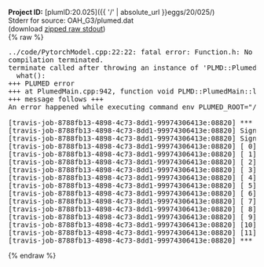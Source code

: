 **Project ID:** [plumID:20.025]({{ '/' | absolute_url }}eggs/20/025/)  
Stderr for source:  OAH_G3/plumed.dat   
(download [zipped raw stdout](plumed.dat.plumed.stdout.txt.zip))  
{% raw %}
<pre>
../code/PytorchModel.cpp:22:22: fatal error: Function.h: No such file or directory
compilation terminated.
terminate called after throwing an instance of 'PLMD::Plumed::ExceptionError'
  what():  
+++ PLUMED error
+++ at PlumedMain.cpp:942, function void PLMD::PlumedMain::load(const string&)
+++ message follows +++
An error happened while executing command env PLUMED_ROOT="/home/travis/opt/lib/plumed" env PLUMED_HTMLDIR="/home/travis/opt/share/doc/plumed" env PLUMED_INCLUDEDIR="/home/travis/opt/include" env PLUMED_PROGRAM_NAME="plumed" env PLUMED_IS_INSTALLED="yes" "/home/travis/opt/lib/plumed"/scripts/mklib.sh ../code/PytorchModel.cpp

[travis-job-8788fb13-4898-4c73-8dd1-99974306413e:08820] *** Process received signal ***
[travis-job-8788fb13-4898-4c73-8dd1-99974306413e:08820] Signal: Aborted (6)
[travis-job-8788fb13-4898-4c73-8dd1-99974306413e:08820] Signal code:  (-6)
[travis-job-8788fb13-4898-4c73-8dd1-99974306413e:08820] [ 0] /lib/x86_64-linux-gnu/libc.so.6(+0x354b0)[0x7feaf152f4b0]
[travis-job-8788fb13-4898-4c73-8dd1-99974306413e:08820] [ 1] /lib/x86_64-linux-gnu/libc.so.6(gsignal+0x38)[0x7feaf152f428]
[travis-job-8788fb13-4898-4c73-8dd1-99974306413e:08820] [ 2] /lib/x86_64-linux-gnu/libc.so.6(abort+0x16a)[0x7feaf153102a]
[travis-job-8788fb13-4898-4c73-8dd1-99974306413e:08820] [ 3] /usr/lib/x86_64-linux-gnu/libstdc++.so.6(_ZN9__gnu_cxx27__verbose_terminate_handlerEv+0x16d)[0x7feaf1b6984d]
[travis-job-8788fb13-4898-4c73-8dd1-99974306413e:08820] [ 4] /usr/lib/x86_64-linux-gnu/libstdc++.so.6(+0x8d6b6)[0x7feaf1b676b6]
[travis-job-8788fb13-4898-4c73-8dd1-99974306413e:08820] [ 5] /usr/lib/x86_64-linux-gnu/libstdc++.so.6(+0x8d701)[0x7feaf1b67701]
[travis-job-8788fb13-4898-4c73-8dd1-99974306413e:08820] [ 6] /usr/lib/x86_64-linux-gnu/libstdc++.so.6(+0x8d919)[0x7feaf1b67919]
[travis-job-8788fb13-4898-4c73-8dd1-99974306413e:08820] [ 7] plumed[0x40ec85]
[travis-job-8788fb13-4898-4c73-8dd1-99974306413e:08820] [ 8] plumed[0x40f082]
[travis-job-8788fb13-4898-4c73-8dd1-99974306413e:08820] [ 9] plumed[0x409fe0]
[travis-job-8788fb13-4898-4c73-8dd1-99974306413e:08820] [10] /lib/x86_64-linux-gnu/libc.so.6(__libc_start_main+0xf0)[0x7feaf151a830]
[travis-job-8788fb13-4898-4c73-8dd1-99974306413e:08820] [11] plumed[0x40a0a9]
[travis-job-8788fb13-4898-4c73-8dd1-99974306413e:08820] *** End of error message ***
</pre>
{% endraw %}
